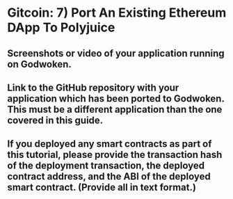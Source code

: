 # Gitcoin: 7) Port An Existing Ethereum DApp To Polyjuice

## Screenshots or video of your application running on Godwoken.

## Link to the GitHub repository with your application which has been ported to Godwoken. This must be a different application than the one covered in this guide.

## If you deployed any smart contracts as part of this tutorial, please provide the transaction hash of the deployment transaction, the deployed contract address, and the ABI of the deployed smart contract. (Provide all in text format.)
